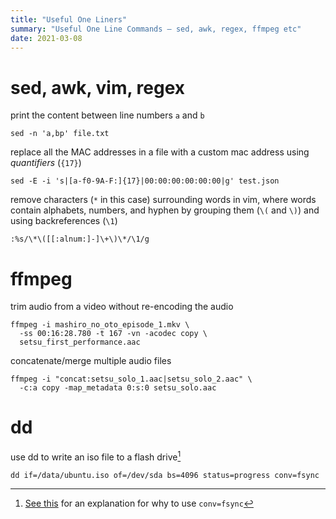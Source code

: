 ```yaml
---
title: "Useful One Liners"
summary: "Useful One Line Commands — sed, awk, regex, ffmpeg etc"
date: 2021-03-08
---
```


# sed, awk, vim, regex

print the content between line numbers `a` and `b`

```
sed -n 'a,bp' file.txt
```

replace all the MAC addresses in a file with a custom mac address using *quantifiers* (`{17}`)

```
sed -E -i 's|[a-f0-9A-F:]{17}|00:00:00:00:00:00|g' test.json
```

remove characters (`*` in this case) surrounding words in vim, where words contain alphabets,
numbers, and hyphen by grouping them (`\(` and `\)`) and using backreferences (`\1`)

```
:%s/\*\([[:alnum:]-]\+\)\*/\1/g
```

# ffmpeg

trim audio from a video without re-encoding the audio

```
ffmpeg -i mashiro_no_oto_episode_1.mkv \
  -ss 00:16:28.780 -t 167 -vn -acodec copy \
  setsu_first_performance.aac
```

concatenate/merge multiple audio files

```
ffmpeg -i "concat:setsu_solo_1.aac|setsu_solo_2.aac" \
  -c:a copy -map_metadata 0:s:0 setsu_solo.aac
```

# dd

use dd to write an iso file to a flash drive[^1]

```
dd if=/data/ubuntu.iso of=/dev/sda bs=4096 status=progress conv=fsync
```

[^1]: [See this](https://abbbi.github.io/dd/) for an explanation for why to use `conv=fsync`
